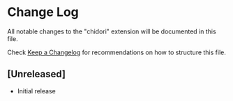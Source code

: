 # Change Log

All notable changes to the "chidori" extension will be documented in this file.

Check [Keep a Changelog](http://keepachangelog.com/) for recommendations on how to structure this file.

## [Unreleased]

- Initial release
